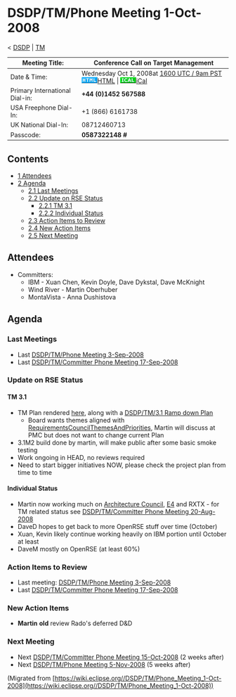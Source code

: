 

DSDP/TM/Phone Meeting 1-Oct-2008
================================

< [DSDP](https://wiki.eclipse.org/DSDP "DSDP")‎ | [TM](./TM "DSDP/TM")

| Meeting Title: | **Conference Call on Target Management** |
| --- | --- |
| Date & Time: | Wednesday Oct 1, 2008at [1600 UTC / 9am PST](http://www.timeanddate.com/worldclock/fixedtime.html?month=10&day=1&year=2008&hour=16&min=00&sec=0&p1=0)   ![Html.gif](./images/Html.gif)[HTML](http://www.google.com/calendar/embed?src=vn70im36r00qeusu8nme50cils@group.calendar.google.com&ctz=Canada/Toronto) \| ![Ical.gif](./images/Ical.gif)[iCal](http://www.google.com/calendar/ical/vn70im36r00qeusu8nme50cils@group.calendar.google.com/public/basic.ics) |
| Primary International Dial-in: | **+44 (0)1452 567588** |
| USA Freephone Dial-In: | +1 (866) 6161738 |
| UK National Dial-In: | 08712460713 |
| Passcode: | **0587322148 #** |

Contents
--------

*   [1 Attendees](#Attendees)
*   [2 Agenda](#Agenda)
    *   [2.1 Last Meetings](#Last-Meetings)
    *   [2.2 Update on RSE Status](#Update-on-RSE-Status)
        *   [2.2.1 TM 3.1](#TM-3.1)
        *   [2.2.2 Individual Status](#Individual-Status)
    *   [2.3 Action Items to Review](#Action-Items-to-Review)
    *   [2.4 New Action Items](#New-Action-Items)
    *   [2.5 Next Meeting](#Next-Meeting)

Attendees
---------

*   Committers:
    *   IBM - Xuan Chen, Kevin Doyle, Dave Dykstal, Dave McKnight
    *   Wind River - Martin Oberhuber
    *   MontaVista - Anna Dushistova

Agenda
------

### Last Meetings

*   Last [DSDP/TM/Phone Meeting 3-Sep-2008](./Phone_Meeting_3-Sep-2008 "DSDP/TM/Phone Meeting 3-Sep-2008")
*   Last [DSDP/TM/Committer Phone Meeting 17-Sep-2008](./Committer_Phone_Meeting_17-Sep-2008 "DSDP/TM/Committer Phone Meeting 17-Sep-2008")

### Update on RSE Status

#### TM 3.1

*   TM Plan rendered [here](https://www.eclipse.org/projects/project-plan.php?projectid=dsdp.tm), along with a [DSDP/TM/3.1 Ramp down Plan](./3.1_Ramp_down_Plan "DSDP/TM/3.1 Ramp down Plan")
    *   Board wants themes aligned with [RequirementsCouncilThemesAndPriorities](./RequirementsCouncilThemesAndPriorities "RequirementsCouncilThemesAndPriorities"), Martin will discuss at PMC but does not want to change current Plan
*   3.1M2 build done by martin, will make public after some basic smoke testing
*   Work ongoing in HEAD, no reviews required
*   Need to start bigger initiatives NOW, please check the project plan from time to time

#### Individual Status

*   Martin now working much on [Architecture Council](./Architecture_Council "Architecture Council"), [E4](./E4 "E4") and RXTX - for TM related status see [DSDP/TM/Committer Phone Meeting 20-Aug-2008](./Committer_Phone_Meeting_20-Aug-2008 "DSDP/TM/Committer Phone Meeting 20-Aug-2008")
*   DaveD hopes to get back to more OpenRSE stuff over time (October)
*   Xuan, Kevin likely continue working heavily on IBM portion until October at least
*   DaveM mostly on OpenRSE (at least 60%)

### Action Items to Review

*   Last meeting: [DSDP/TM/Phone Meeting 3-Sep-2008](./Phone_Meeting_3-Sep-2008 "DSDP/TM/Phone Meeting 3-Sep-2008")
*   Last [DSDP/TM/Committer Phone Meeting 17-Sep-2008](./Committer_Phone_Meeting_17-Sep-2008 "DSDP/TM/Committer Phone Meeting 17-Sep-2008")

### New Action Items

*   **Martin** **old** review Rado's deferred D&D

### Next Meeting

*   Next [DSDP/TM/Committer Phone Meeting 15-Oct-2008](./Committer_Phone_Meeting_15-Oct-2008 "DSDP/TM/Committer Phone Meeting 15-Oct-2008") (2 weeks after)
*   Next [DSDP/TM/Phone Meeting 5-Nov-2008](./Phone_Meeting_5-Nov-2008 "DSDP/TM/Phone Meeting 5-Nov-2008") (5 weeks after)


(Migrated from [https://wiki.eclipse.org//DSDP/TM/Phone_Meeting_1-Oct-2008](https://wiki.eclipse.org//DSDP/TM/Phone_Meeting_1-Oct-2008))